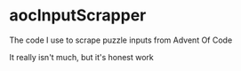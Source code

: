 # aocInputScrapper
The code I use to scrape puzzle inputs from Advent Of Code

It really isn't much, but it's honest work
